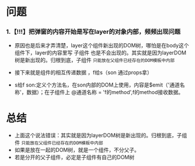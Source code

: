 
# 问题

### 1.【!!!】把弹窗的内容开始是写在layer的对象内部，频频出现问题
* 原因也是后来才弄清楚，layer这个组件新出现的DOM树，哪怕是在body这个组件下，layer的内容里写 子组件 也是不会出现的。其实就是因为layerDOM树是新出现的。归根到底，子组件
`只能放在父组件已经存在的DOM模板中内部`

* 接下来就是组件的相互传递数据 ，f给s（son 通过props拿）
* s给f son:定义个方法名，在son内部的DOM上使用，内容是$emit（'通道名称'，数据）；在子组件上 @通道名称 = 'f的method',f的method接收数据。



# 总结

* 上面这个说法错误：其实就是因为layerDOM树是新出现的。归根到底，子组件
`只能放在父组件已经存在的DOM模板中内部`
* 如果是放在一起的DOM树，就是一个组件，不分父子。
* 若是分开的父子组件，必定是子组件有自己的DOM树
